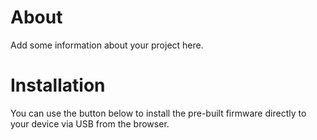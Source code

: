 # About

Add some information about your project here.

# Installation

You can use the button below to install the pre-built firmware directly to your device via USB from the browser.

<esp-web-install-button manifest="https://github.com/vdbxio/esphome-configs/releases/download/latest/vdbx-releases.manifest.json"></esp-web-install-button>

<script type="module" src="https://unpkg.com/esp-web-tools@10/dist/web/install-button.js?module"></script>
